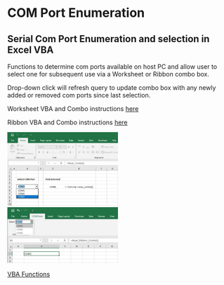 # COM Port Enumeration
## Serial Com Port Enumeration and selection in Excel VBA

Functions to determine com ports available on host PC and allow user to select one for subsequent use via a Worksheet or Ribbon combo box.  

Drop-down click will refresh query to update combo box with any newly added or removed com ports since last selection.

Worksheet VBA and Combo instructions [here](/Worksheet/Installing-VBA.md)

Ribbon VBA and Combo instructions [here](/Ribbon/Installing-VBA.md)

<img src="/Worksheet/com_port_combo_box.jpg" alt="Excel Combo" title="Worksheet Combo Box" width="50%" height="50%">
<img src="/Ribbon/RIBBON_COM_PORT.jpg" alt="Excel Combo" title="Ribbon Combo Box" width="50%" height="50%">

[VBA Functions](Functions/Functions.md)


